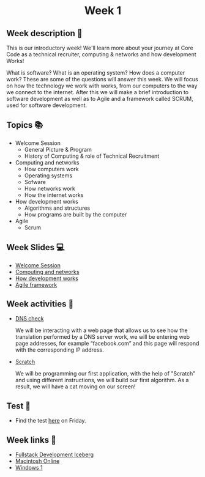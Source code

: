 <h1 align="center">Week 1</h1>

## Week description 🏁
<p>This is our introductory week! We'll learn more about your journey at Core Code as a technical recruiter, computing & networks and how development Works! 

What is software? What is an operating system? How does a computer work? These are some of the questions will answer this week. We will focus on how the technology we work with works, from our computers to the way we connect to the internet. After this we will make a brief introduction to software development as well as to Agile and a framework called SCRUM, used for software development.</p>

## Topics 📚
* Welcome Session
  - General Picture & Program
  - History of Computing & role of Technical Recruitment
* Computing and networks
  - How computers work
  - Operating systems
  - Sofware
  - How networks work
  - How the internet works
* How development works
  - Algorithms and structures
  - How programs are built by the computer
* Agile 
  - Scrum 

## Week Slides 💻
* [Welcome Session](https://docs.google.com/presentation/d/1DFbQay2XlhWUPRMzvQz4Ugp0ELK8R5ZN3rbIHnzX-X4/edit?usp=sharing)
* [Computing and networks](https://docs.google.com/presentation/d/1GEpnTaVEyUpThT82hKVjalVjMANk49-SKNMDf1r6rkw/edit#slide=id.gdab6c13f3c_1_9)
* [How development works](https://docs.google.com/presentation/d/10Qn-E_Opz_7gSEaqDL5CpjSbCiful_1YtgrwZZ0XG9s/edit#slide=id.gdab6c13f3c_1_625)
* [Agile framework]()

## Week activities 🎉
* [DNS check](https://dns.google.com/)
  <p>We will be interacting with a web page that allows us to see how the translation performed by a DNS server work, we will be entering web page addresses, for example “facebook.com” and this page will respond with the corresponding IP address.</p>

* [Scratch](https://scratch.mit.edu/projects/editor/?tutorial=getStarted)
  <p>We will be programming our first application, with the help of "Scratch" and using different instructions, we will build our first algorithm. As a result, we will have a cat moving on our screen!</p>

## Test 📝
* Find the test [here](https://google.com/) on Friday.

## Week links 🔗
* [Fullstack Development Iceberg](https://www.youtube.com/watch?v=JMWNYfPIF2U&ab_channel=Fireship)
* [Macintosh Online](http://jamesfriend.com.au/pce-js/)
* [Windows 1](https://copy.sh/v86/?profile=windows1)
